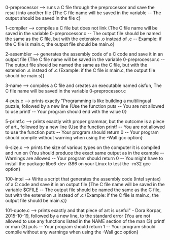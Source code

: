 0-preprocessor --> runs a C file through the preprocessor and save the result into another file {The C file name will be saved in the variable  -- The output should be saved in the file c}


1-compiler --> compiles a C file but does not link {The C file name will be saved in the variable 0-preprocessor.c -- The output file should be named the same as the C file, but with the extension .o instead of .c -- Example: if the C file is main.c, the output file should be main.o}


2-assembler --> generates the assembly code of a C code and save it in an output file {The C file name will be saved in the variable 0-preprocessor.c -- The output file should be named the same as the C file, but with the extension .s instead of .c (Example: if the C file is main.c, the output file should be main.s)}


3-name --> compiles a C file and creates an executable named cisfun, The C file name will be saved in the variable 0-preprocessor.c


4-puts.c --> prints exactly "Programming is like building a multilingual puzzle, followed by a new line {Use the function puts -- You are not allowed to use printf -- Your program should end with the value 0}


5-printf.c --> prints exactly with proper grammar, but the outcome is a piece of art,, followed by a new line {Use the function printf -- You are not allowed to use the function puts -- Your program should return 0 -- Your program should compile without warning when using the -Wall gcc option}


6-size.c --> prints the size of various types on the computer it is compiled and run on {You should produce the exact same output as in the example -- Warnings are allowed -- Your program should return 0 -- You might have to install the package libc6-dev-i386 on your Linux to test the -m32 gcc option}


100-intel --> Write a script that generates the assembly code (Intel syntax) of a C code and save it in an output file {The C file name will be saved in the variable $CFILE -- The output file should be named the same as the C file, but with the extension .s instead of .c (Example: if the C file is main.c, the output file should be main.s)}


101-quote.c --> prints exactly and that piece of art is useful" - Dora Korpar, 2015-10-19, followed by a new line, to the standard error {You are not allowed to use any functions listed in the NAME section of the man (3) printf or man (3) puts -- Your program should return 1 -- Your program should compile without any warnings when using the -Wall gcc option}



